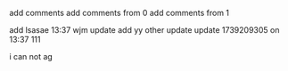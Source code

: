 add comments
add comments from 0
add comments from 1



add lsasae 13:37
wjm update
add yy
other update
update 1739209305 on 13:37 111

i can not 
ag

